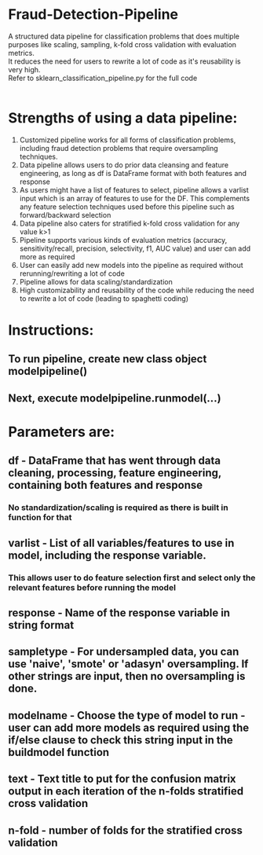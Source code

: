 # Fraud-Detection-Pipeline
A structured data pipeline for classification problems that does multiple purposes like scaling, sampling, k-fold cross validation with evaluation metrics. <br>
It reduces the need for users to rewrite a lot of code as it's reusability is very high.<br>
Refer to sklearn_classification_pipeline.py for the full code <br><br>
# Strengths of using a data pipeline:
1. Customized pipeline works for all forms of classification problems, including fraud detection problems that require oversampling techniques. <br>
2. Data pipeline allows users to do prior data cleansing and feature engineering, as long as df is DataFrame format with both features and response <br>
3. As users might have a list of features to select, pipeline allows a varlist input which is an array of features to use for the DF. This complements any feature selection techniques used before this pipeline such as forward/backward selection <br>
4. Data pipeline also caters for stratified k-fold cross validation for any value k>1 <br>
5. Pipeline supports various kinds of evaluation metrics (accuracy, sensitivity/recall, precision, selectivity, f1, AUC value) and user can add more as required <br>
6. User can easily add new models into the pipeline as required without rerunning/rewriting a lot of code <br>
7. Pipeline allows for data scaling/standardization <br>
8. High customizability and reusability of the code while reducing the need to rewrite a lot of code (leading to spaghetti coding)

# Instructions:
## To run pipeline, create new class object modelpipeline()
## Next, execute modelpipeline.runmodel(...)
# Parameters are:
## df - DataFrame that has went through data cleaning, processing, feature engineering, containing both features and response
### No standardization/scaling is required as there is built in function for that
## varlist - List of all variables/features to use in model, including the response variable. 
### This allows user to do feature selection first and select only the relevant features before running the model
## response - Name of the response variable in string format
## sampletype - For undersampled data, you can use 'naive', 'smote' or 'adasyn' oversampling. If other strings are input, then no oversampling is done.
## modelname - Choose the type of model to run - user can add more models as required using the if/else clause to check this string input in the buildmodel function
## text - Text title to put for the confusion matrix output in each iteration of the n-folds stratified cross validation
## n-fold - number of folds for the stratified cross validation
